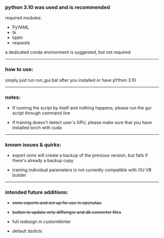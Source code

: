 ### python 3.10 was used and is recommended

required modules:
- PyYAML
- tk
- tqdm
- requests

a dedicated conda environment is suggested, but not required
___

### how to use:

simply just run run_gui.bat after you installed or have pYthon 3.10
___

### notes:
- If running the script by itself and nothing happens, please run the gui script through command line

- If training doesn't detect user's GPU, please make sure that you have installed torch with cuda
___

### known issues & quirks:
- export onnx will create a backup of the previous version, but fails if there's already a backup copy
  
- training individual parameters is not currently compatible with OU VB builder
___

### intended future additions:
- ~~onnx exports and set up for use in openutau~~
  
- ~~button to update only diffsinger and db converter files~~

- full redesign in customtkinter

- default dsdicts
